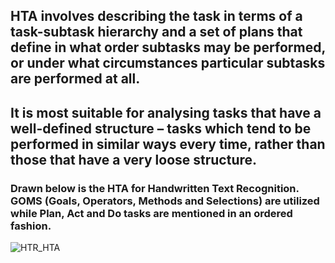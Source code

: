 ## HTA involves describing the task in terms of a task-subtask hierarchy and a set of plans that define in what order subtasks may be performed, or under what circumstances particular subtasks are performed at all.
## It is most suitable for analysing tasks that have a well-defined structure – tasks which tend to be performed in similar ways every time, rather than those that have a very loose structure.
### Drawn below is the HTA for Handwritten Text Recognition. GOMS (Goals, Operators, Methods and Selections) are utilized while Plan, Act and Do tasks are mentioned in an ordered fashion.
![HTR_HTA](https://user-images.githubusercontent.com/59141222/123828771-7419e600-d91f-11eb-8b4d-aadf3ea67030.JPG)
